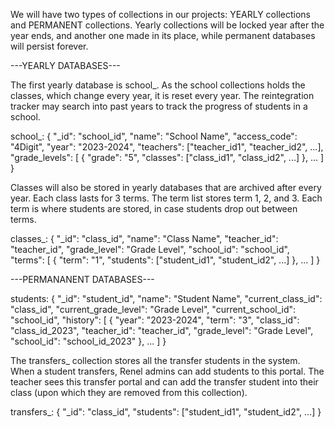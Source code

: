 We will have two types of collections in our projects: YEARLY collections and PERMANENT collections. Yearly collections will be locked year after the year ends, and another one made in its place, while permanent databases will persist forever.

---YEARLY DATABASES---

The first yearly database is school_<year>. As the school collections holds the classes, which change every year, it is reset every year. The reintegration tracker may search into past years to track the progress of students in a school.

school_<year>:
    {
    "_id": "school_id",
    "name": "School Name",
    "access_code": "4Digit",
    "year": "2023-2024",
    "teachers": ["teacher_id1", "teacher_id2", ...],
    "grade_levels": [
        {
        "grade": "5",
        "classes": ["class_id1", "class_id2", ...]
        },
        ...
    ]
    }


Classes will also be stored in yearly databases that are archived after every year. Each class lasts for 3 terms. The term list stores term 1, 2, and 3. Each term is where students are stored, in case students drop out between terms.

classes_<year>:
    {
    "_id": "class_id",
    "name": "Class Name",
    "teacher_id": "teacher_id",
    "grade_level": "Grade Level",
    "school_id": "school_id",
    "terms": [
        {
        "term": "1",
        "students": ["student_id1", "student_id2", ...]
        },
        ...
    ]
    }


---PERMANANENT DATABASES---

students:
    {
    "_id": "student_id",
    "name": "Student Name",
    "current_class_id": "class_id",
    "current_grade_level": "Grade Level",
    "current_school_id": "school_id",
    "history": [
        {
        "year": "2023-2024",
        "term": "3",
        "class_id": "class_id_2023",
        "teacher_id": "teacher_id",
        "grade_level": "Grade Level",
        "school_id": "school_id_2023"
        },
        ...
    ]
    }


The transfers_<year> collection stores all the transfer students in the system. When a student transfers, Renel admins can add students to this portal. The teacher sees this transfer portal and can add the transfer student into their class (upon which they are removed from this collection).

transfers_<year>:
    {
    "_id": "class_id",
    "students": ["student_id1", "student_id2", ...]
    }